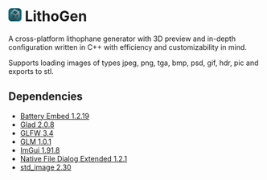 # <img src="res/icon.png" style="width: 26px; height: 26px;"> LithoGen 
A cross-platform lithophane generator with 3D preview and in-depth configuration written in C++ with efficiency and customizability in mind.

Supports loading images of types jpeg, png, tga, bmp, psd, gif, hdr, pic and exports to stl.

## Dependencies
- [Battery Embed 1.2.19](https://github.com/batterycenter/embed)
- [Glad 2.0.8](https://github.com/dav1dde/glad)
- [GLFW 3.4](https://github.com/glfw/glfw)
- [GLM 1.0.1](https://github.com/g-truc/glm)
- [ImGui 1.91.8](https://github.com/ocornut/imgui)
- [Native File Dialog Extended 1.2.1](https://github.com/btzy/nativefiledialog-extended)
- [std_image 2.30](https://github.com/nothings/stb)